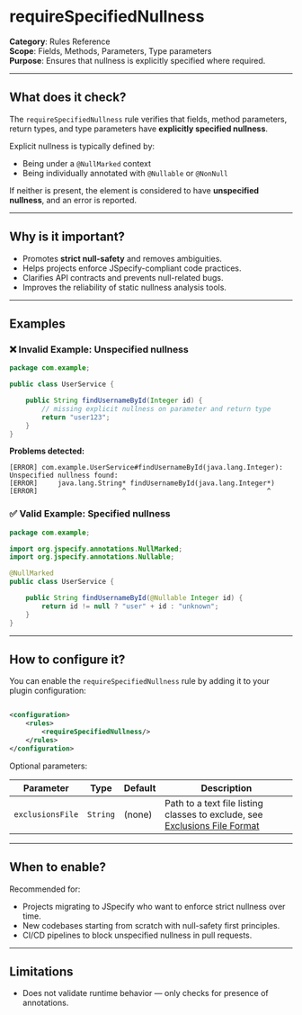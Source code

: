 # requireSpecifiedNullness

**Category**: Rules Reference  
**Scope**: Fields, Methods, Parameters, Type parameters  
**Purpose**: Ensures that nullness is explicitly specified where required.

---

## What does it check?

The `requireSpecifiedNullness` rule verifies that fields, method parameters, return types, and type
parameters have **explicitly specified nullness**.

Explicit nullness is typically defined by:

- Being under a `@NullMarked` context
- Being individually annotated with `@Nullable` or `@NonNull`

If neither is present, the element is considered to have **unspecified nullness**, and an error is
reported.

---

## Why is it important?

- Promotes **strict null-safety** and removes ambiguities.
- Helps projects enforce JSpecify-compliant code practices.
- Clarifies API contracts and prevents null-related bugs.
- Improves the reliability of static nullness analysis tools.

---

## Examples

### ❌ Invalid Example: Unspecified nullness

```java
package com.example;

public class UserService {

    public String findUsernameById(Integer id) {
        // missing explicit nullness on parameter and return type
        return "user123";
    }
}
```

**Problems detected:**

```
[ERROR] com.example.UserService#findUsernameById(java.lang.Integer): Unspecified nullness found:
[ERROR]     java.lang.String* findUsernameById(java.lang.Integer*)
[ERROR]                     ^                                   ^ 
```

### ✅ Valid Example: Specified nullness

```java
package com.example;

import org.jspecify.annotations.NullMarked;
import org.jspecify.annotations.Nullable;

@NullMarked
public class UserService {

    public String findUsernameById(@Nullable Integer id) {
        return id != null ? "user" + id : "unknown";
    }
}
```

---

## How to configure it?

You can enable the `requireSpecifiedNullness` rule by adding it to your plugin configuration:

```xml

<configuration>
    <rules>
        <requireSpecifiedNullness/>
    </rules>
</configuration>
```

Optional parameters:

| Parameter        | Type     | Default	 | Description                                                                                                      |
|------------------|----------|----------|------------------------------------------------------------------------------------------------------------------|
| `exclusionsFile` | `String` | (none)   | Path to a text file listing classes to exclude, see [Exclusions File Format](/docs/file-formats/exclusions-file) |

---

## When to enable?

Recommended for:

* Projects migrating to JSpecify who want to enforce strict nullness over time.
* New codebases starting from scratch with null-safety first principles.
* CI/CD pipelines to block unspecified nullness in pull requests.

---

## Limitations

* Does not validate runtime behavior — only checks for presence of annotations.
